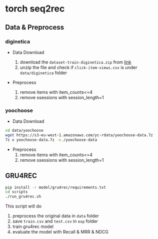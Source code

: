 # torch seq2rec

## Data & Preprocess

### diginetica

* Data Download
  1. download the `dataset-train-diginetica.zip` from [link](https://drive.google.com/drive/folders/0B7XZSACQf0KdXzZFS21DblRxQ3c?resourcekey=0-3k4O5YlwnZf0cNeTZ5Y_Uw)
  2. unzip the file and check if `click-item-views.csv` is under `data/diginetica` folder

* Preprocess
  1. remove items with item_counts<=4
  2. remove ssessions with session_length=1

### yoochoose

* Data Download
```bash
cd data/yoochoose
wget https://s3-eu-west-1.amazonaws.com/yc-rdata/yoochoose-data.7z
7z x yoochoose-data.7z -o./yoochoose-data
```

* Preprocess
  1. remove items with item_counts<=4
  2. remove ssessions with session_length=1


## GRU4REC

```bash
pip install -r model/gru4rec/requirements.txt
cd scripts
./run_gru4rec.sh
```

This script will do
1. preprocess the original data in `data` folder
2. save `train.csv` and `test.csv` in `exp` folder
3. train gru4rec model
4. evaluate the model with Recall & MRR & NDCG
